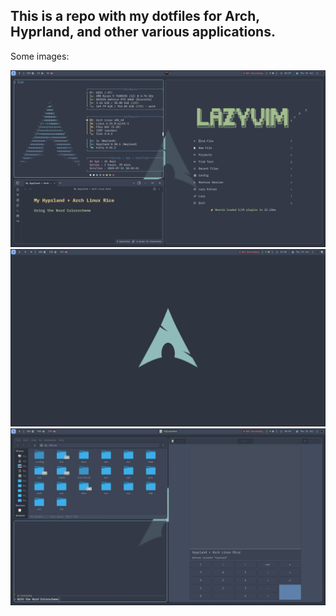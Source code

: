## This is a repo with my dotfiles for Arch, Hyprland, and other various applications.

Some images:

![image](./assets/screenshot_1.png)
![image](./assets/screenshot_2.png)
![image](./assets/screenshot_3.png)
